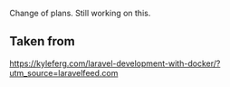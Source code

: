 
Change of plans. Still working on this. 

## Taken from
https://kyleferg.com/laravel-development-with-docker/?utm_source=laravelfeed.com
